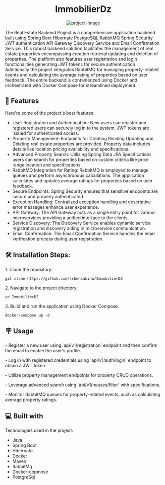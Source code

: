 <h1 align="center" id="title">ImmobilierDz</h1>

<p align="center"><img src="https://socialify.git.ci/srbensakina/ImmobilierDZ/image?description=1&amp;font=Bitter&amp;language=1&amp;name=1&amp;pattern=Circuit%20Board&amp;theme=Dark" alt="project-image"></p>

<p id="description">The Real Estate Backend Project is a comprehensive application backend built using Spring Boot Hibernate PostgreSQL RabbitMQ Spring Security JWT authentication API Gateway Discovery Service and Email Confirmation Service. This robust backend solution facilitates the management of real estate properties encompassing creation retrieval updating and deletion of properties. The platform also features user registration and login functionalities generating JWT tokens for secure authentication. Additionally the project integrates RabbitMQ for managing property-related events and calculating the average rating of properties based on user feedback. The entire backend is containerized using Docker and orchestrated with Docker Compose for streamlined deployment.</p>
  
<h2>🧐 Features</h2>

Here're some of the project's best features:

*   User Registration and Authentication: New users can register and registered users can securely log in to the system. JWT tokens are issued for authenticated access.
*   Property Management: Endpoints for Creating Reading Updating and Deleting real estate properties are provided. Property data includes details like location pricing availability and specifications.
*   Advanced Property Search: Utilizing Spring Data JPA Specifications users can search for properties based on custom criteria like price range location and specifications.
*   RabbitMQ Integration for Rating: RabbitMQ is employed to manage queues and perform asynchronous calculations. The application calculates and updates average ratings for properties based on user feedback.
*   Secure Endpoints: Spring Security ensures that sensitive endpoints are secure and properly authenticated.
*   Exception Handling: Centralized exception handling and descriptive error messages enhance user experience.
*   API Gateway: The API Gateway acts as a single entry point for various microservices providing a unified interface to the clients.
*   Service Discovery: The Discovery Service enables dynamic service registration and discovery aiding in microservice communication.
*   Email Confirmation: The Email Confirmation Service handles the email verification process during user registration.

<h2>🛠️ Installation Steps:</h2>

<p>1. Clone the repository:</p>

```
git clone https://github.com/srbensakina/ImmobilierDZ
```

<p>2. Navigate to the project directory:</p>

```
cd ImmobilierDZ
```

<p>3. Build and run the application using Docker Compose:</p>

```
docker-compose up -d
```

<h2> 🪧 Usage </h2>

<p> - Register a new user using `api/v1/registration` endpoint and then confirm the email to enable the user's profile.  </p>
<p> - Log in with registered credentials using `api/v1/auth/login` endpoint to obtain a JWT token.  </p>
<p> - Utilize property management endpoints for property CRUD operations.  </p>
<p> - Leverage advanced search using `api/v1/houses/filter` with specifications.  </p>
<p> - Monitor RabbitMQ queues for property-related events, such as calculating average property ratings. </p>

  
<h2>💻 Built with</h2>

Technologies used in the project:

*   Java
*   Spring Boot
*   Hibernate
*   Docker
*   Maven
*   RabbitMq
*   Docker-copmose
*   PostgreSql
